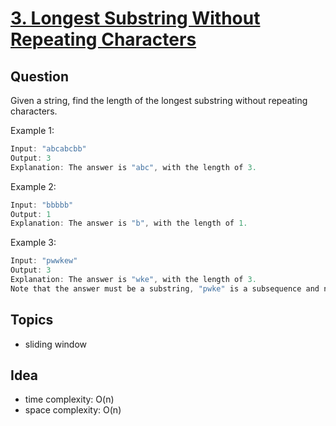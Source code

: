 # [3. Longest Substring Without Repeating Characters](https://leetcode.com/problems/longest-substring-without-repeating-characters/)

## Question

Given a string, find the length of the longest substring without repeating characters.

Example 1:

```c
Input: "abcabcbb"
Output: 3 
Explanation: The answer is "abc", with the length of 3. 
```

Example 2:

```c
Input: "bbbbb"
Output: 1
Explanation: The answer is "b", with the length of 1.
```

Example 3:

```c
Input: "pwwkew"
Output: 3
Explanation: The answer is "wke", with the length of 3. 
Note that the answer must be a substring, "pwke" is a subsequence and not a substring.
```

## Topics
- sliding window

## Idea
- time complexity: O(n)
- space complexity: O(n)

